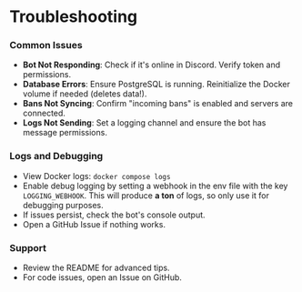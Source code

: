 # Troubleshooting

### Common Issues

* **Bot Not Responding**: Check if it's online in Discord. Verify token and permissions.
* **Database Errors**: Ensure PostgreSQL is running. Reinitialize the Docker volume if needed (deletes data!).
* **Bans Not Syncing**: Confirm "incoming bans" is enabled and servers are connected.
* **Logs Not Sending**: Set a logging channel and ensure the bot has message permissions.

### Logs and Debugging

* View Docker logs: `docker compose logs`
* Enable debug logging by setting a webhook in the env file with the key `LOGGING_WEBHOOK`. This will produce **a ton** of logs, so only use it for debugging purposes.
* If issues persist, check the bot's console output.
* Open a GitHub Issue if nothing works.

### Support

* Review the README for advanced tips.
* For code issues, open an Issue on GitHub.
